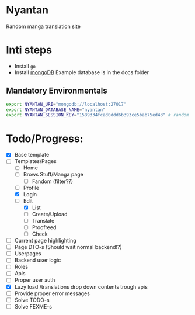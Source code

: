 # Nyantan
Random manga translation site

# Inti steps
- Install `go`
- Install [mongoDB](https://www.mongodb.com/docs/manual/tutorial/install-mongodb-on-ubuntu/)
Example database is in the docs folder

## Mandatory Environmentals
```bash
export NYANTAN_URI="mongodb://localhost:27017"
export NYANTAN_DATABASE_NAME="nyantan"
export NYANTAN_SESSION_KEY="1589334fcad0ddd6b393ce5bab75ed43" # random hash
```

# Todo/Progress:
- [x] Base template
- [ ] Templates/Pages
    - [ ] Home
    - [ ] Brows Stuff/Manga page
        - [ ] Fandom (filter??)
    - [ ] Profile
    - [x] Login
    - [ ] Edit
        - [x] List
        - [ ] Create/Upload
        - [ ] Translate
        - [ ] Proofreed
        - [ ] Check
- [ ] Current page highlighting
- [ ] Page DTO-s (Should wait normal backend!?)
- [ ] Userpages
- [ ] Backend user logic
- [ ] Roles
- [ ] Apis
- [ ] Proper user auth
- [x] Lazy load /translations drop down contents trough apis
- [ ] Provide proper error messages
- [ ] Solve TODO-s
- [ ] Solve FEXME-s
